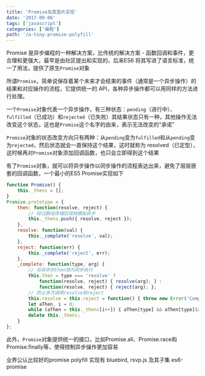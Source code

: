 ```yaml
---
title: 'Promise及其垫片实现'
date: '2017-09-06'
tags: ['javascript']
categories: ['编程']
path: '/a-tiny-promise-polyfill'
---
```


Promise 是异步编程的一种解决方案，比传统的解决方案 - 函数回调和事件，更合理和更强大，最早是由社区提出和实现的，后来ES6 将其写进了语言标准，统一了用法，提供了原生`Promise`对象

所谓`Promise`，简单说保存着某个未来才会结束的事件（通常是一个异步操作）的结果和对应操作的流程，它提供统一的 API，各种异步操作都可以用同样的方法进行处理。

一个`Promise`对象代表一个异步操作，有三种状态：`pending`（进行中）、`fulfilled`（已成功）和`rejected`（已失败）其结果状态只有一种，其他操作无法改变这个状态，这也是`Promise`这个名字的由来，表示无法改变的“承诺”

`Promise`对象的状态改变方向只有两种：从`pending`变为`fulfilled`和从`pending`变为`rejected`，然后状态就会一直保持这个结果，这时就称为 resolved（已定型），这时候再对`Promise`对象添加回调函数，也只会立即得到这个结果

有了`Promise`对象，就可以将异步操作以同步操作的流程表达出来，避免了层层嵌套的回调函数，一个最小的ES5 Promise实现如下

```javascript
function Promise() {
    this._thens = [];
}
Promise.prototype = {
    then: function(resolve, reject) {
        // 经过数组存储回调栈模拟异步
        this._thens.push({ resolve, reject });
    },
    resolve: function(val) {
        this._complete('resolve', val);
    },
    reject: function(err) {
        this._complete('reject', err);
    },
    _complete: function(type, arg) {
        // 将异步的then改为同步执行
        this.then = type === 'resolve' ?
            function(resolve, reject) { resolve(arg); } :
        	function(resolve, reject) { reject(arg); };
        // 防止多次调用resolve和reject
        this.resolve = this.reject = function() { throw new Error('Compeleted!'); }
        let aThen, i = 0;
        while (aThen = this._thens[i++]) { aThen[type] && aThen[type](arg); }
        delete this._thens;
    }
};
```

此外，`Promise`对象提供统一的接口，比如Promise.all、Promise.race和Promise.finally等，使得控制异步操作更加容易

业界公认比较好的promise polyfill 实现有 bluebird, rsvp.js 及其子集 es6-promise